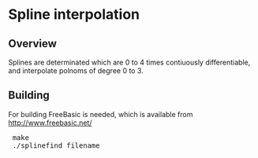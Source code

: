 Spline interpolation
====================

Overview
--------
 Splines are determinated which are 0 to 4 times contiuously differentiable,
 and interpolate polnoms of degree 0 to 3.

Building
--------

 For building FreeBasic is needed, which is available from
 http://www.freebasic.net/

 <pre>
 make
 ./splinefind filename
 </pre>
